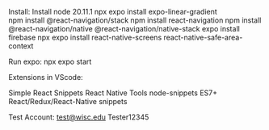Install:
Install node 20.11.1
npx expo install expo-linear-gradient  
npm install @react-navigation/stack
npm install react-navigation
npm install @react-navigation/native @react-navigation/native-stack
expo install firebase
npx expo install react-native-screens react-native-safe-area-context

Run expo:
npx expo start

Extensions in VScode:

Simple React Snippets
React Native Tools
node-snippets
ES7+ React/Redux/React-Native snippets

Test Account:
test@wisc.edu
Tester12345
